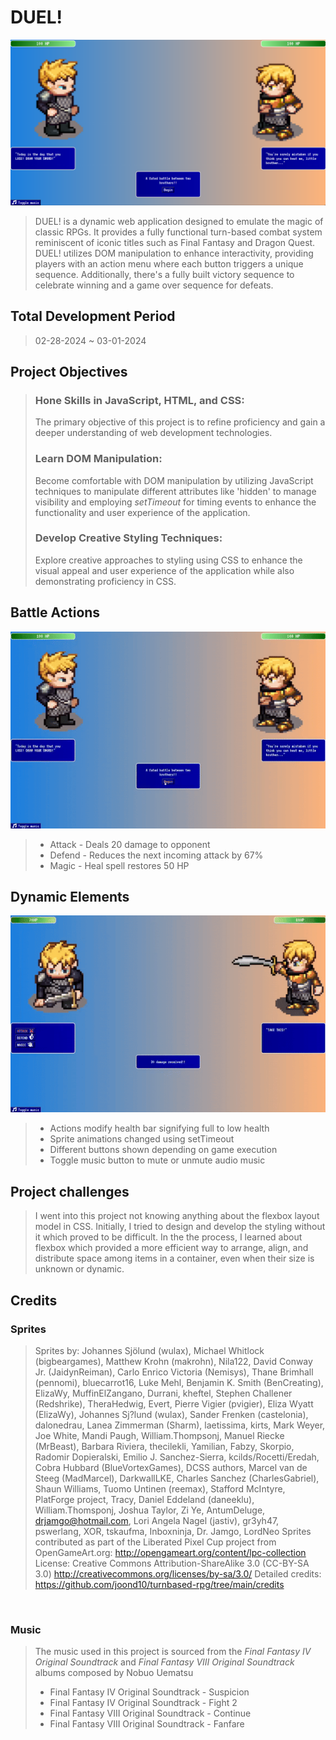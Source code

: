 # DUEL!

 <img src="assets/opening-sequence.png" alt="Opening sequence"/>

> DUEL! is a dynamic web application designed to emulate the magic of classic RPGs. It provides a fully functional turn-based combat system reminiscent of iconic titles such as Final Fantasy and Dragon Quest. DUEL! utilizes DOM manipulation to enhance interactivity, providing players with an action menu where each button triggers a unique sequence. Additionally, there's a fully built victory sequence to celebrate winning and a game over sequence for defeats.

## Total Development Period

> 02-28-2024 ~ 03-01-2024

## Project Objectives

> ### Hone Skills in JavaScript, HTML, and CSS:
>
> The primary objective of this project is to refine proficiency and gain a deeper understanding of web development technologies.
>
> ### Learn DOM Manipulation:
>
> Become comfortable with DOM manipulation by utilizing JavaScript techniques to manipulate different attributes like 'hidden' to manage visibility and employing <i>setTimeout</i> for timing events to enhance the functionality and user experience of the application.
>
> ### Develop Creative Styling Techniques:
>
> Explore creative approaches to styling using CSS to enhance the visual appeal and user experience of the application while also demonstrating proficiency in CSS.

## Battle Actions

<img src="assets/action-menu.gif" alt="Battle actions"/>

> - Attack - Deals 20 damage to opponent
> - Defend - Reduces the next incoming attack by 67%
> - Magic - Heal spell restores 50 HP

## Dynamic Elements

<img src="assets/dynamic-health-bar.gif" alt="Health bars"/>

> - Actions modify health bar signifying full to low health
> - Sprite animations changed using setTimeout
> - Different buttons shown depending on game execution
> - Toggle music button to mute or unmute audio music

## Project challenges

> I went into this project not knowing anything about the flexbox layout model in CSS. Initially, I tried to design and develop the styling without it which proved to be difficult. In the the process, I learned about flexbox which provided a more efficient way to arrange, align, and distribute space among items in a container, even when their size is unknown or dynamic.

## Credits

### Sprites

> Sprites by: Johannes Sjölund (wulax), Michael Whitlock (bigbeargames), Matthew Krohn (makrohn), Nila122, David Conway Jr. (JaidynReiman), Carlo Enrico Victoria (Nemisys), Thane Brimhall (pennomi), bluecarrot16, Luke Mehl, Benjamin K. Smith (BenCreating), ElizaWy, MuffinElZangano, Durrani, kheftel, Stephen Challener (Redshrike), TheraHedwig, Evert, Pierre Vigier (pvigier), Eliza Wyatt (ElizaWy), Johannes Sj?lund (wulax), Sander Frenken (castelonia), dalonedrau, Lanea Zimmerman (Sharm), laetissima, kirts, Mark Weyer, Joe White, Mandi Paugh, William.Thompsonj, Manuel Riecke (MrBeast), Barbara Riviera, thecilekli, Yamilian, Fabzy, Skorpio, Radomir Dopieralski, Emilio J. Sanchez-Sierra, kcilds/Rocetti/Eredah, Cobra Hubbard (BlueVortexGames), DCSS authors, Marcel van de Steeg (MadMarcel), DarkwallLKE, Charles Sanchez (CharlesGabriel), Shaun Williams, Tuomo Untinen (reemax), Stafford McIntyre, PlatForge project, Tracy, Daniel Eddeland (daneeklu), William.Thomsponj, Joshua Taylor, Zi Ye, AntumDeluge, drjamgo@hotmail.com, Lori Angela Nagel (jastiv), gr3yh47, pswerlang, XOR, tskaufma, Inboxninja, Dr. Jamgo, LordNeo Sprites contributed as part of the Liberated Pixel Cup project from OpenGameArt.org: http://opengameart.org/content/lpc-collection License: Creative Commons Attribution-ShareAlike 3.0 (CC-BY-SA 3.0) http://creativecommons.org/licenses/by-sa/3.0/ Detailed credits: https://github.com/joond10/turnbased-rpg/tree/main/credits

<br>

### Music

> The music used in this project is sourced from the _Final Fantasy IV Original Soundtrack_ and _Final Fantasy VIII Original Soundtrack_ albums composed by Nobuo Uematsu
>
> - Final Fantasy IV Original Soundtrack - Suspicion
> - Final Fantasy IV Original Soundtrack - Fight 2
> - Final Fantasy VIII Original Soundtrack - Continue
> - Final Fantasy VIII Original Soundtrack - Fanfare
